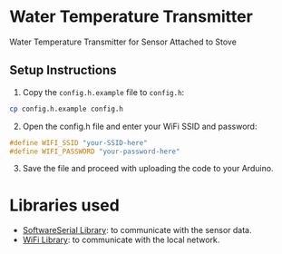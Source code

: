 # Water Temperature Transmitter
Water Temperature Transmitter for Sensor Attached to Stove

## Setup Instructions

1. Copy the `config.h.example` file to `config.h`:
```sh
cp config.h.example config.h
```

2. Open the config.h file and enter your WiFi SSID and password:

```cpp
#define WIFI_SSID "your-SSID-here"
#define WIFI_PASSWORD "your-password-here"
```

3. Save the file and proceed with uploading the code to your Arduino.

# Libraries used

* [SoftwareSerial Library][software-serial-library]: to communicate with the sensor data.
* [WiFi Library][wifi-library]: to communicate with the local network.

[software-serial-library]: https://docs.arduino.cc/learn/built-in-libraries/software-serial/
[wifi-library]: https://arduino-esp8266.readthedocs.io/en/latest/esp8266wifi/readme.html